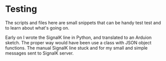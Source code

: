 # Testing

The scripts and files here are small snippets that can be handy test test and to learn about what's going on.

Early on I wrote the SignalK line in Python, and translated to an Arduion sketch. The proper way would have 
been use a class with JSON object functions. The manual SignalK line stuck and for my small and simple messages 
sent to SignalK server.
